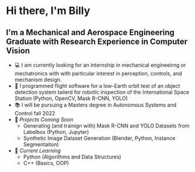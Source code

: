 # Hi there, I'm Billy


## I'm a Mechanical and Aerospace Engineering Graduate with Research Experience in Computer Vision

* 💻 I am currently looking for an internship in mechanical engineeirng or mechatronics with with particular interest in perception, controls, and mechanism design.
* 📡 I programmed flight software for a low-Earth orbit test of an object detection system tailerd for robotic inspection of the International Space Station (Python, OpenCV, Mask R-CNN, YOLO)
* 📚 I will be pursuing a Masters degree in Autonomous Systems and Control fall 2022
* 🔧 *Projects Coming Soon* 
  * Generating (and trainign with) Mask R-CNN and YOLO Datasets from Labelbox (Python, Jupyter)
  * Synthetic Image Dataset Generation (Blender, Python, Instance Segmentaiton)
* 🐍 *Current Learning*
  * Python (Algorithms and Data Structures)
  * C++ (Basics, OOP)
